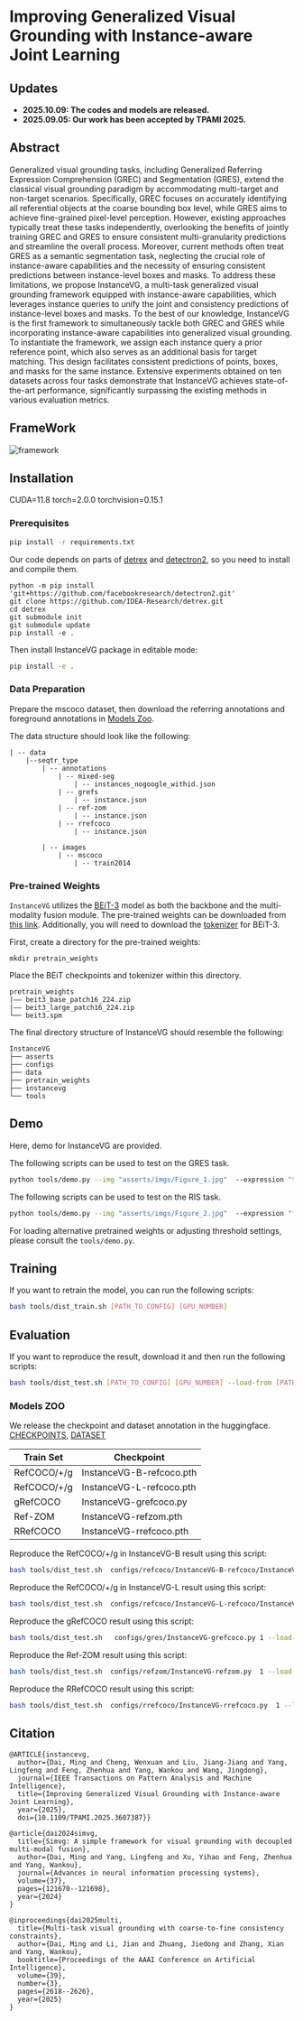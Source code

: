 #  Improving Generalized Visual Grounding with Instance-aware Joint Learning

## Updates

- **2025.10.09: The codes and models are released.**
- **2025.09.05: Our work has been accepted by TPAMI 2025.**

## Abstract
Generalized visual grounding tasks, including Generalized Referring Expression Comprehension (GREC) and Segmentation (GRES), extend the classical visual grounding paradigm by accommodating multi-target and non-target scenarios. Specifically, GREC focuses on accurately identifying all referential objects at the coarse bounding box level, while GRES aims to achieve fine-grained pixel-level perception. However, existing approaches typically treat these tasks independently, overlooking the benefits of jointly training GREC and GRES to ensure consistent multi-granularity predictions and streamline the overall process. Moreover, current methods often treat GRES as a semantic segmentation task, neglecting the crucial role of instance-aware capabilities and the necessity of ensuring consistent predictions between instance-level boxes and masks. To address these limitations, we propose InstanceVG, a multi-task generalized visual grounding framework equipped with instance-aware capabilities, which leverages instance queries to unify the joint and consistency predictions of instance-level boxes and masks. To the best of our knowledge, InstanceVG is the first framework to simultaneously tackle both GREC and GRES while incorporating instance-aware capabilities into generalized visual grounding. To instantiate the framework, we assign each instance query a prior reference point, which also serves as an additional basis for target matching. This design facilitates consistent predictions of points, boxes, and masks for the same instance. Extensive experiments obtained on ten datasets across four tasks demonstrate that InstanceVG achieves state-of-the-art performance, significantly surpassing the existing methods in various evaluation metrics.

## FrameWork
![framework](./asserts/instancevg.jpg) 

## Installation
CUDA=11.8
torch=2.0.0
torchvision=0.15.1

### Prerequisites

```bash
pip install -r requirements.txt
```

Our code depends on parts of [detrex](https://detrex.readthedocs.io/en/latest/tutorials/Installation.html) and [detectron2](https://github.com/facebookresearch/detectron2), so you need to install and compile them.
```
python -m pip install 'git+https://github.com/facebookresearch/detectron2.git'
git clone https://github.com/IDEA-Research/detrex.git
cd detrex
git submodule init
git submodule update
pip install -e .
```

Then install InstanceVG package in editable mode:
```bash
pip install -e .
```


### Data Preparation

Prepare the mscoco dataset, then download the referring annotations and foreground annotations in [Models Zoo](###models-zoo).

The data structure should look like the following:
```
| -- data
    |--seqtr_type
        | -- annotations
            | -- mixed-seg
                | -- instances_nogoogle_withid.json
            | -- grefs
                | -- instance.json
            | -- ref-zom
                | -- instance.json
            | -- rrefcoco
                | -- instance.json

        | -- images
            | -- mscoco
                | -- train2014
```

### Pre-trained Weights

`InstanceVG` utilizes the [BEiT-3](https://github.com/microsoft/unilm/blob/master/beit3/README.md) model as both the backbone and the multi-modality fusion module. The pre-trained weights can be downloaded from [this link](https://github.com/microsoft/unilm/blob/master/beit3/README.md#download-checkpoints). Additionally, you will need to download the [tokenizer](https://github.com/microsoft/unilm/blob/master/beit3/README.md#text-tokenizer) for BEiT-3.

First, create a directory for the pre-trained weights:

```
mkdir pretrain_weights
```
Place the BEiT checkpoints and tokenizer within this directory.

```
pretrain_weights
|—— beit3_base_patch16_224.zip
|—— beit3_large_patch16_224.zip
└── beit3.spm
```


The final directory structure of InstanceVG should resemble the following:
```
InstanceVG
├── asserts
├── configs
├── data
├── pretrain_weights
├── instancevg
└── tools
```

## Demo

Here, demo for InstanceVG are provided.

The following scripts can be used to test on the GRES task.
```bash
python tools/demo.py --img "asserts/imgs/Figure_1.jpg"  --expression "three skateboard guys" --config  "configs/gres/InstanceVG-grefcoco.py"  --checkpoint  /PATH/TO/InstanceVG-grefcoco.pth 
```

The following scripts can be used to test on the RIS task.
```bash
python tools/demo.py --img "asserts/imgs/Figure_2.jpg"  --expression "full half fruit" --config  "configs/refcoco/InstanceVG-refcoco.py"  --checkpoint  /PATH/TO/InstanceVG-refcoco.pth 
```

For loading alternative pretrained weights or adjusting threshold settings, please consult the `tools/demo.py`.


## Training

If you want to retrain the model, you can run the following scripts:
```bash
bash tools/dist_train.sh [PATH_TO_CONFIG] [GPU_NUMBER]
```


## Evaluation

If you want to reproduce the result, download it and then run the following scripts:
```bash
bash tools/dist_test.sh [PATH_TO_CONFIG] [GPU_NUMBER] --load-from [PATH_TO_CHECKPOINT_FILE]
```

### Models ZOO

We release the checkpoint and dataset annotation in the huggingface. [CHECKPOINTS](https://huggingface.co/Dmmm997/InstanceVG), [DATASET](https://huggingface.co/datasets/Dmmm997/InstanceVG_Data)

| Train Set | Checkpoint|
| --------- | --------- |
| RefCOCO/+/g  | InstanceVG-B-refcoco.pth |
| RefCOCO/+/g  | InstanceVG-L-refcoco.pth | 
| gRefCOCO  | InstanceVG-grefcoco.py |
| Ref-ZOM  | InstanceVG-refzom.pth |
| RRefCOCO  | InstanceVG-rrefcoco.pth |


Reproduce the RefCOCO/+/g in InstanceVG-B result using this script:
```bash
bash tools/dist_test.sh  configs/refcoco/InstanceVG-B-refcoco/InstanceVG-B-refcoco.py  1 --load-from  work_dir/refcoco/InstanceVG-B-refcoco/InstanceVG-B-refcoco.pth
```

Reproduce the RefCOCO/+/g in InstanceVG-L result using this script:
```bash
bash tools/dist_test.sh  configs/refcoco/InstanceVG-L-refcoco/InstanceVG-L-refcoco.py  1 --load-from  work_dir/refcoco/InstanceVG-L-refcoco/InstanceVG-L-refcoco.pth
```

Reproduce the gRefCOCO result using this script:
```bash
bash tools/dist_test.sh   configs/gres/InstanceVG-grefcoco.py 1 --load-from  work_dir/gres/InstanceVG-grefcoco/InstanceVG-grefcoco.pth 
```

Reproduce the Ref-ZOM result using this script:
```bash
bash tools/dist_test.sh  configs/refzom/InstanceVG-refzom.py  1 --load-from  work_dir/refzom/InstanceVG-refzom/InstanceVG-refzom.pth
```

Reproduce the RRefCOCO result using this script:
```bash
bash tools/dist_test.sh  configs/rrefcoco/InstanceVG-rrefcoco.py  1 --load-from  work_dir/rrefcoco/InstanceVG-rrefcoco/InstanceVG-rrefcoco.pth
```


## Citation
```
@ARTICLE{instancevg,
  author={Dai, Ming and Cheng, Wenxuan and Liu, Jiang-Jiang and Yang, Lingfeng and Feng, Zhenhua and Yang, Wankou and Wang, Jingdong},
  journal={IEEE Transactions on Pattern Analysis and Machine Intelligence}, 
  title={Improving Generalized Visual Grounding with Instance-aware Joint Learning}, 
  year={2025},
  doi={10.1109/TPAMI.2025.3607387}}

@article{dai2024simvg,
  title={Simvg: A simple framework for visual grounding with decoupled multi-modal fusion},
  author={Dai, Ming and Yang, Lingfeng and Xu, Yihao and Feng, Zhenhua and Yang, Wankou},
  journal={Advances in neural information processing systems},
  volume={37},
  pages={121670--121698},
  year={2024}
}

@inproceedings{dai2025multi,
  title={Multi-task visual grounding with coarse-to-fine consistency constraints},
  author={Dai, Ming and Li, Jian and Zhuang, Jiedong and Zhang, Xian and Yang, Wankou},
  booktitle={Proceedings of the AAAI Conference on Artificial Intelligence},
  volume={39},
  number={3},
  pages={2618--2626},
  year={2025}
}

```